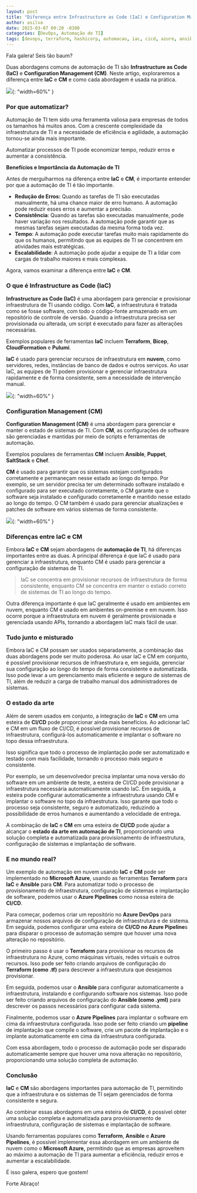 ```yaml
---
layout: post
title: "Diferença entre Infrastructure as Code (IaC) e Configuration Management (CM)"
author: asilva
date: 2023-03-07 09:20 -0300
categories: [DevOps, Automação de TI]
tags: [devops, terraform, hashicorp, automacao, iac, cicd, azure, ansible, redhat, chef, puppet, cloudformation, bicep, saltstack]
---
```


Fala galera! Seis tão baum?

Duas abordagens comuns de automação de TI são **Infrastructure as Code (IaC)** e **Configuration Management (CM)**. Neste artigo, exploraremos a diferença entre **IaC** e **CM** e como cada abordagem é usada na prática.

![](/assets/img/62/iac01.png){: "width=60%" }

### **Por que automatizar?**

Automação de TI tem sido uma ferramenta valiosa para empresas de todos os tamanhos há muitos anos. Com a crescente complexidade da infraestrutura de TI e a necessidade de eficiência e agilidade, a automação tornou-se ainda mais importante. 

Automatizar processos de TI pode economizar tempo, reduzir erros e aumentar a consistência.

**Benefícios e Importância da Automação de TI**

Antes de mergulharmos na diferença entre **IaC** e **CM**, é importante entender por que a automação de TI é tão importante. 

- **Redução de Erros:** Quando as tarefas de TI são executadas manualmente, há uma chance maior de erro humano. A automação pode reduzir esses erros e aumentar a precisão.
- **Consistência**: Quando as tarefas são executadas manualmente, pode haver variação nos resultados. A automação pode garantir que as mesmas tarefas sejam executadas da mesma forma toda vez.
- **Tempo**: A automação pode executar tarefas muito mais rapidamente do que os humanos, permitindo que as equipes de TI se concentrem em atividades mais estratégicas.
- **Escalabilidade**: A automação pode ajudar a equipe de TI a lidar com cargas de trabalho maiores e mais complexas.

Agora, vamos examinar a diferença entre **IaC** e **CM**.

### **O que é Infrastructure as Code (IaC)**

**Infrastructure as Code (IaC)** é uma abordagem para gerenciar e provisionar infraestrutura de TI usando código. Com **IaC**, a infraestrutura é tratada como se fosse software, com todo o código-fonte armazenado em um repositório de controle de versão. Quando a infraestrutura precisa ser provisionada ou alterada, um script é executado para fazer as alterações necessárias. 

Exemplos populares de ferramentas **IaC** incluem **Terraform**, **Bicep**, **CloudFormation** e **Pulumi**.

**IaC** é usado para gerenciar recursos de infraestrutura em **nuvem**, como servidores, redes, instâncias de banco de dados e outros serviços. Ao usar IaC, as equipes de TI podem provisionar e gerenciar infraestrutura rapidamente e de forma consistente, sem a necessidade de intervenção manual. 

![](/assets/img/62/iac02.png){: "width=60%" }

### **Configuration Management (CM)**

**Configuration Management (CM)** é uma abordagem para gerenciar e manter o estado de sistemas de TI. Com **CM**, as configurações de software são gerenciadas e mantidas por meio de scripts e ferramentas de automação. 

Exemplos populares de ferramentas **CM** incluem **Ansible**, **Puppet**, **SaltStack** e **Chef**.

**CM** é usado para garantir que os sistemas estejam configurados corretamente e permaneçam nesse estado ao longo do tempo. Por exemplo, se um servidor precisa ter um determinado software instalado e configurado para ser executado corretamente, o CM garante que o software seja instalado e configurado corretamente e mantido nesse estado ao longo do tempo. O CM também é usado para gerenciar atualizações e patches de software em vários sistemas de forma consistente.

![](/assets/img/62/iac03.png){: "width=60%" }

### **Diferenças entre IaC e CM**

Embora **IaC** e **CM** sejam abordagens de **automação de TI**, há diferenças importantes entre as duas. A principal diferença é que IaC é usado para gerenciar a infraestrutura, enquanto CM é usado para gerenciar a configuração de sistemas de TI.

> IaC se concentra em provisionar recursos de infraestrutura de forma consistente, enquanto CM se concentra em manter o estado correto de sistemas de TI ao longo do tempo.

Outra diferença importante é que IaC geralmente é usado em ambientes em nuvem, enquanto CM é usado em ambientes on-premise e em nuvem. Isso ocorre porque a infraestrutura em nuvem é geralmente provisionada e gerenciada usando APIs, tornando a abordagem IaC mais fácil de usar.

### **Tudo junto e misturado**

Embora IaC e CM possam ser usados separadamente, a combinação das duas abordagens pode ser muito poderosa. Ao usar IaC e CM em conjunto, é possível provisionar recursos de infraestrutura e, em seguida, gerenciar sua configuração ao longo do tempo de forma consistente e automatizada. Isso pode levar a um gerenciamento mais eficiente e seguro de sistemas de TI, além de reduzir a carga de trabalho manual dos administradores de sistemas. 

### **O estado da arte**

Além de serem usados em conjunto, a integração de **IaC** e **CM** em uma esteira de **CI/CD** pode proporcionar ainda mais benefícios. Ao adicionar IaC e CM em um fluxo de CI/CD, é possível provisionar recursos de infraestrutura, configurá-los automaticamente e implantar o software no topo dessa infraestrutura. 

Isso significa que todo o processo de implantação pode ser automatizado e testado com mais facilidade, tornando o processo mais seguro e consistente.

Por exemplo, se um desenvolvedor precisa implantar uma nova versão do software em um ambiente de teste, a esteira de CI/CD pode provisionar a infraestrutura necessária automaticamente usando IaC. Em seguida, a esteira pode configurar automaticamente a infraestrutura usando CM e implantar o software no topo da infraestrutura. Isso garante que todo o processo seja consistente, seguro e automatizado, reduzindo a possibilidade de erros humanos e aumentando a velocidade de entrega.

A combinação de **IaC** e **CM** em uma esteira de **CI/CD** pode ajudar a alcançar o **estado da arte em automação de TI**, proporcionando uma solução completa e automatizada para provisionamento de infraestrutura, configuração de sistemas e implantação de software.

### **E no mundo real?**

Um exemplo de automação em nuvem usando **IaC** e **CM** pode ser implementado no **Microsoft Azure**, usando as ferramentas **Terraform** para **IaC** e **Ansible** para **CM**. Para automatizar todo o processo de provisionamento de infraestrutura, configuração de sistemas e implantação de software, podemos usar o **Azure Pipelines** como nossa esteira de **CI/CD**.

Para começar, podemos criar um repositório no **Azure DevOps** para armazenar nossos arquivos de configuração de infraestrutura e de sistema. Em seguida, podemos configurar uma esteira de **CI/CD no Azure Pipeline**s para disparar o processo de automação sempre que houver uma nova alteração no repositório.

O primeiro passo é usar o **Terraform** para provisionar os recursos de infraestrutura no Azure, como máquinas virtuais, redes virtuais e outros recursos. Isso pode ser feito criando arquivos de configuração do **Terraform (como .tf)** para descrever a infraestrutura que desejamos provisionar.

Em seguida, podemos usar o **Ansible** para configurar automaticamente a infraestrutura, instalando e configurando software nos sistemas. Isso pode ser feito criando arquivos de configuração do **Ansible (como .yml)** para descrever os passos necessários para configurar cada sistema.

Finalmente, podemos usar o **Azure Pipelines** para implantar o software em cima da infraestrutura configurada. Isso pode ser feito criando um **pipeline** de implantação que compile o software, crie um pacote de implantação e o implante automaticamente em cima da infraestrutura configurada.

Com essa abordagem, todo o processo de automação pode ser disparado automaticamente sempre que houver uma nova alteração no repositório, proporcionando uma solução completa de automação.

### **Conclusão**

**IaC** e **CM** são abordagens importantes para automação de TI, permitindo que a infraestrutura e os sistemas de TI sejam gerenciados de forma consistente e segura. 

Ao combinar essas abordagens em uma esteira de **CI/CD**, é possível obter uma solução completa e automatizada para provisionamento de infraestrutura, configuração de sistemas e implantação de software. 

Usando ferramentas populares como **Terraform**, **Ansible** e **Azure Pipelines**, é possível implementar essa abordagem em um ambiente de nuvem como o **Microsoft Azure,** permitindo que as empresas aproveitem ao máximo a automação de TI para aumentar a eficiência, reduzir erros e aumentar a escalabilidade.

É isso galera, espero que gostem!

Forte Abraço!
